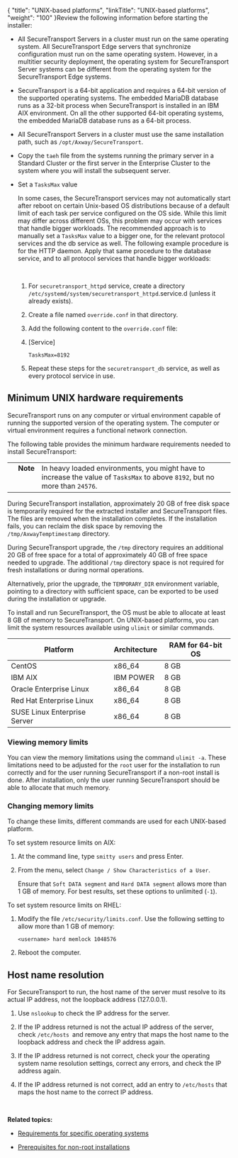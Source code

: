 {
    "title": "UNIX-based platforms",
    "linkTitle": "UNIX-based platforms",
    "weight": "100"
}Review the following information before starting the installer:

-   All SecureTransport Servers in a cluster must run on the same operating system. All SecureTransport Edge servers that synchronize configuration must run on the same operating system. However, in a multitier security deployment, the operating system for SecureTransport Server systems can be different from the operating system for the SecureTransport Edge systems.
-   SecureTransport is a 64-bit application and requires a 64-bit version of the supported operating systems. The embedded MariaDB database runs as a 32-bit process when SecureTransport is installed in an IBM AIX environment. On all the other supported 64-bit operating systems, the embedded MariaDB database runs as a 64-bit process.
-   All SecureTransport Servers in a cluster must use the same installation path, such as `/opt/Axway/SecureTransport`.
-   Copy the `taeh` file from the systems running the primary server in a Standard Cluster or the first server in the Enterprise Cluster to the system where you will install the subsequent server.
-   Set a `TasksMax` value  
    In some cases, the SecureTransport services may not automatically start after reboot on certain Unix-based OS distributions because of a default limit of each task per service configured on the OS side. While this limit may differ across different OSs, this problem may occur with services that handle bigger workloads. The recommended approach is to manually set a `TasksMax` value to a bigger one, for the relevant protocol services and the db service as well. The following example procedure is for the HTTP daemon. Apply that same procedure to the database service, and to all protocol services that handle bigger workloads:  
     
    1.  For `securetransport_httpd` service, create a directory `/etc/systemd/system/securetransport_httpd`.service.d (unless it already exists).

    2.  Create a file named `override.conf` in that directory.

    3.  Add the following content to the `override.conf` file:

    4.  [Service]
            TasksMax=8192

    5.  Repeat these steps for the `securetransport_db` service, as well as every protocol service in use.

## Minimum UNIX hardware requirements

SecureTransport runs on any computer or virtual environment capable of running the supported version of the operating system. The computer or virtual environment requires a functional network connection.

The following table provides the minimum hardware requirements needed to install SecureTransport:

<table cellpadding="0" cellspacing="0">   <col/>   <col/>   <col/>      <tr>         <td valign="top">         </td>         <td valign="top"><span><b>Note</b></span>         </td>         <td data-mc-autonum="&lt;b&gt;Note&lt;/b&gt;" valign="top">In heavy loaded environments, you might have to increase the value of <code>TasksMax</code> to above <code>8192</code>, but no more than <code>24576</code>.         </td>      </tr></table>

During SecureTransport installation, approximately 20 GB of free disk space is temporarily required for the extracted installer and SecureTransport files. The files are removed when the installation completes. If the installation fails, you can reclaim the disk space by removing the `/tmp/AxwayTemptimestamp` directory.

During SecureTransport upgrade, the `/tmp` directory requires an additional 20 GB of free space for a total of approximately 40 GB of free space needed to upgrade. The additional `/tmp` directory space is not required for fresh installations or during normal operations.

Alternatively, prior the upgrade, the `TEMPORARY_DIR` environment variable, pointing to a directory with sufficient space, can be exported to be used during the installation or upgrade.

To install and run SecureTransport, the OS must be able to allocate at least 8 GB of memory to SecureTransport. On UNIX-based platforms, you can limit the system resources available using `ulimit` or similar commands.

<table cellspacing="0">
   <col/>
   <col/>
   <col/>
   <thead>
      <tr>
         <th>Platform</th>
         <th>Architecture</th>
         <th>RAM for 64-bit OS</th>
      </tr>
   </thead>
   <tbody>
      <tr>
         <td>CentOS         </td>
         <td>x86_64         </td>
         <td>8 GB         </td>
      </tr>
      <tr>
         <td>IBM AIX         </td>
         <td>IBM POWER         </td>
         <td>8 GB         </td>
      </tr>
      <tr>
         <td>Oracle Enterprise Linux         </td>
         <td>x86_64         </td>
         <td>8 GB         </td>
      </tr>
      <tr>
         <td>Red Hat Enterprise Linux         </td>
         <td>x86_64         </td>
         <td>8 GB         </td>
      </tr>
      <tr>
         <td>SUSE Linux Enterprise Server         </td>
         <td>x86_64         </td>
         <td>8 GB         </td>
      </tr>
   </tbody>
</table>

### <span id="Viewing"></span>Viewing memory limits

You can view the memory limitations using the command `ulimit -a`. These limitations need to be adjusted for the `root` user for the installation to run correctly and for the user running SecureTransport if a non-root install is done. After installation, only the user running SecureTransport should be able to allocate that much memory.

### <span id="Changing"></span>Changing memory limits

To change these limits, different commands are used for each UNIX-based platform.

To set system resource limits on AIX:

1.  At the command line, type `smitty users` and press Enter.
2.  From the menu, select `Change / Show Characteristics of a User`.  
    Ensure that `Soft DATA segment` and `Hard DATA segment` allows more than 1 GB of memory. For best results, set these options to unlimited (`-1`).

To set system resource limits on RHEL:

1.  Modify the file `/etc/security/limits.conf`. Use the following setting to allow more than 1 GB of memory:

        <username> hard memlock 1048576

2.  Reboot the computer.

## Host name resolution

For SecureTransport to run, the host name of the server must resolve to its actual IP address, not the loopback address (127.0.0.1).

1.  Use `nslookup` to check the IP address for the server.
2.  If the IP address returned is not the actual IP address of the server, check `/etc/hosts `and remove any entry that maps the host name to the loopback address and check the IP address again.
3.  If the IP address returned is not correct, check your the operating system name resolution settings, correct any errors, and check the IP address again.
4.  If the IP address returned is not correct, add an entry to `/etc/hosts` that maps the host name to the correct IP address.

 

**Related topics:**

-   [Requirements for specific operating systems](requirements_for_specific_operating_systems)
-   [Prerequisites for non-root installations](prerequisites_for_non_root_installations)
